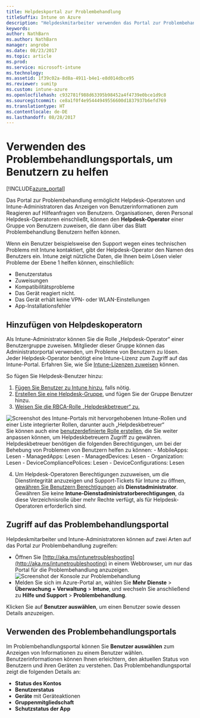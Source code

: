 ```yaml
---
title: Helpdeskportal zur Problembehandlung
titleSuffix: Intune on Azure
description: "Helpdeskmitarbeiter verwenden das Portal zur Problembehandlung, um die technischen Problemen der Benutzer zu lösen."
keywords: 
author: NathBarn
ms.author: NathBarn
manager: angrobe
ms.date: 08/23/2017
ms.topic: article
ms.prod: 
ms.service: microsoft-intune
ms.technology: 
ms.assetid: 1f39c02a-8d8a-4911-b4e1-e8d014dbce95
ms.reviewer: sumitp
ms.custom: intune-azure
ms.openlocfilehash: c932781f988d63395b98452a4f4739e0bce1d9c8
ms.sourcegitcommit: ce8a1f0f4e95444949556600d1837937b6efd769
ms.translationtype: HT
ms.contentlocale: de-DE
ms.lasthandoff: 08/28/2017
---
```

# <a name="use-the-troubleshooting-portal-to-help-users"></a>Verwenden des Problembehandlungsportals, um Benutzern zu helfen

[!INCLUDE[azure_portal](./includes/azure_portal.md)]

Das Portal zur Problembehandlung ermöglicht Helpdesk-Operatoren und Intune-Administratoren das Anzeigen von Benutzerinformationen zum Reagieren auf Hilfeanfragen von Benutzern. Organisationen, deren Personal Helpdesk-Operatoren einschließt, können den **Helpdesk-Operator** einer Gruppe von Benutzern zuweisen, die dann über das Blatt Problembehandlung Benutzern helfen können.

Wenn ein Benutzer beispielsweise den Support wegen eines technischen Problems mit Intune kontaktiert, gibt der Helpdesk-Operator den Namen des Benutzers ein. Intune zeigt nützliche Daten, die Ihnen beim Lösen vieler Probleme der Ebene 1 helfen können, einschließlich:
- Benutzerstatus
- Zuweisungen
- Kompatibilitätsprobleme
- Das Gerät reagiert nicht.
-   Das Gerät erhält keine VPN- oder WLAN-Einstellungen
-   App-Installationsfehler

## <a name="add-help-desk-operators"></a>Hinzufügen von Helpdeskoperatorn
Als Intune-Administrator können Sie die Rolle „Helpdesk-Operator“ einer Benutzergruppe zuweisen. Mitglieder dieser Gruppe können das Administratorportal verwenden, um Probleme von Benutzern zu lösen. Jeder Helpdesk-Operator benötigt eine Intune-Lizenz zum Zugriff auf das Intune-Portal. Erfahren Sie, wie Sie [Intune-Lizenzen zuweisen](licenses-assign.md) können.

So fügen Sie Helpdesk-Benutzer hinzu:
1. [Fügen Sie Benutzer zu Intune hinzu](users-add.md), falls nötig.
2. [Erstellen Sie eine Helpdesk-Gruppe](groups-add.md), und fügen Sie der Gruppe Benutzer hinzu.
3. [Weisen Sie die RBCA-Rolle „Helpdeskbetreuer“ zu.](role-based-access-control.md#built-in-roles)

  ![Screenshot des Intune-Portals mit hervorgehobenen Intune-Rollen und einer Liste integrierter Rollen, darunter auch „Helpdeskbetreuer“](./media/help-desk-user-add.png) Sie können auch eine [benutzerdefinierte Rolle erstellen](role-based-access-control.md#custom-roles), die Sie weiter anpassen können, um Helpdeskbetreuern Zugriff zu gewähren.  Helpdeskbetreuer benötigen die folgenden Berechtigungen, um bei der Behebung von Problemen von Benutzern helfen zu können:
    - MobileApps: Lesen
    - ManagedApps: Lesen
    - ManagedDevices: Lesen
    - Organization: Lesen
    - DeviceCompliancePolices: Lesen
    - DeviceConfigurations: Lesen

4. Um Helpdesk-Operatoren Berechtigungen zuzuweisen, um die Dienstintegrität anzuzeigen und Support-Tickets für Intune zu öffnen, [gewähren Sie Benutzern Berechtigungen](https://docs.microsoft.com/azure/active-directory/active-directory-users-assign-role-azure-portal) als **Dienstadministrator**. Gewähren Sie keine **Intune-Dienstadministratorberechtigungen**, da diese Verzeichnisrolle über mehr Rechte verfügt, als für Helpdesk-Operatoren erforderlich sind.

## <a name="access-the-troubleshooting-portal"></a>Zugriff auf das Problembehandlungsportal

Helpdeskmitarbeiter und Intune-Administratoren können auf zwei Arten auf das Portal zur Problembehandlung zugreifen:
- Öffnen Sie [http://aka.ms/intunetroubleshooting](http://aka.ms/intunetroubleshooting) in einem Webbrowser, um nur das Portal für die Problembehandlung anzuzeigen.
  ![Screenshot der Konsole zur Problembehandlung](./media/help-desk-console.png)
- Melden Sie sich im Azure-Portal an, wählen Sie **Mehr Dienste** > **Überwachung + Verwaltung** > **Intune**, und wechseln Sie anschließend zu **Hilfe und Support** > **Problembehandlung**.

Klicken Sie auf **Benutzer auswählen**, um einen Benutzer sowie dessen Details anzuzeigen.

## <a name="use-the-troubleshooting-portal"></a>Verwenden des Problembehandlungsportals

Im Problembehandlungsportal können Sie **Benutzer auswählen** zum Anzeigen von Informationen zu einem Benutzer wählen. Benutzerinformationen können Ihnen erleichtern, den aktuellen Status von Benutzern und ihren Geräten zu verstehen. Das Problembehandlungsportal zeigt die folgenden Details an:
- **Status des Kontos**
- **Benutzerstatus**
- **Geräte** mit Geräteaktionen
- **Gruppenmitgliedschaft**
- **Schutzstatus der App**
